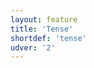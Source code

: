 ```yaml
---
layout: feature
title: 'Tense'
shortdef: 'tense'
udver: '2'
---
```

<!-- Interlanguage links updated Út zář 29 20:43:05 CEST 2020 -->
